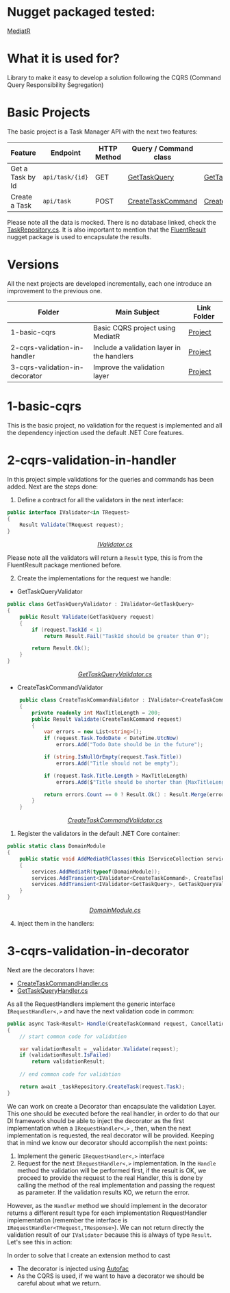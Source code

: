 # Nugget packaged tested:

[MediatR](https://github.com/jbogard/MediatR/wiki)

# What it is used for?

Library to make it easy to develop a solution following the CQRS (Command Query Responsibility Segregation)

# Basic Projects

The basic project is a Task Manager API with the next two features:

| Feature          | Endpoint        | HTTP Method | Query / Command class                                                                                                | Handler                                                                                                                            |
| ---------------- | --------------- | ----------- | -------------------------------------------------------------------------------------------------------------------- | ---------------------------------------------------------------------------------------------------------------------------------- |
| Get a Task by Id | `api/task/{id}` | GET         | [GetTaskQuery](./1-basic-cqrs/TaskManager/TaskManager.Domain/Operations/GetTaskQuery/GetTaskQuery.cs)                | [GetTaskQueryHandler](./1-basic-cqrs/TaskManager/TaskManager.Domain/Operations/GetTaskQuery/GetTaskQueryHandler.cs)                |
| Create a Task    | `api/task`      | POST        | [CreateTaskCommand](./1-basic-cqrs/TaskManager/TaskManager.Domain/Operations/CreateTaskCommand/CreateTaskCommand.cs) | [CreateTaskCommandHandler](./1-basic-cqrs/TaskManager/TaskManager.Domain/Operations/CreateTaskCommand/CreateTaskCommandHandler.cs) |

Please note all the data is mocked. There is no database linked, check the [TaskRepository.cs](./1-basic-cqrs/TaskManager/TaskManager.Repository/TaskRepository.cs). It is also important to mention that the [FluentResult](https://github.com/altmann/FluentResults) nugget package is used to encapsulate the results.

# Versions

All the next projects are developed incrementally, each one introduce an improvement to the previous one. 

| Folder                         | Main Subject                               | Link Folder                                             |
| ------------------------------ | ------------------------------------------ | ------------------------------------------------------- |
| 1-basic-cqrs                   | Basic CQRS project using MediatR           | [Project](./1-basic-cqrs/TaskManager/TaskManager)       |
| 2-cqrs-validation-in-handler   | Include a validation layer in the handlers | [Project](./2-cqrs-validation-in-handler/TaskManager)   |
| 3-cqrs-validation-in-decorator | Improve the validation layer               | [Project](./3-cqrs-validation-in-decorator/TaskManager) |

# 1-basic-cqrs

This is the basic project, no validation for the request is implemented and all the dependency injection used the default .NET Core features.

# 2-cqrs-validation-in-handler     

In this project simple validations for the queries and commands has been added. Next are the steps done:

1. Define a contract for all the validators in the next interface:

<!-- START CODE --Interface IValidator --PATH ./2-cqrs-validation-in-handler/TaskManager/TaskManager.Domain/Operations/IValidator.cs -->
```csharp
public interface IValidator<in TRequest>
{
    Result Validate(TRequest request);
}
```
<!-- END CODE -->

<p align="center">
    <a href="./2-cqrs-validation-in-handler/TaskManager/TaskManager.Domain/Operations/IValidator.cs"><i>IValidator.cs</i></a>
</p>

Please note all the validators will return a `Result` type, this is from the FluentResult package mentioned before.

2. Create the implementations for the request we handle: 

* GetTaskQueryValidator

```csharp
public class GetTaskQueryValidator : IValidator<GetTaskQuery>
{
    public Result Validate(GetTaskQuery request)
    {
        if (request.TaskId < 1)
            return Result.Fail("TaskId should be greater than 0");

        return Result.Ok();
    }
}
```

<p align="center">
    <a href="./2-cqrs-validation-in-handler/TaskManager/TaskManager.Domain/Operations/GetTaskQuery/GetTaskQueryValidator.cs"><i>GetTaskQueryValidator.cs</i></a>
</p>

* CreateTaskCommandValidator

```csharp
    public class CreateTaskCommandValidator : IValidator<CreateTaskCommand>
    {
        private readonly int MaxTitleLength = 200;
        public Result Validate(CreateTaskCommand request)
        {
            var errors = new List<string>();
            if (request.Task.TodoDate < DateTime.UtcNow)
                errors.Add("Todo Date should be in the future");

            if (string.IsNullOrEmpty(request.Task.Title))
                errors.Add("Title should not be empty");

            if (request.Task.Title.Length > MaxTitleLength)
                errors.Add($"Title should be shorter than {MaxTitleLength}");

            return errors.Count == 0 ? Result.Ok() : Result.Merge(errors.Select(x => Result.Fail(x)).ToArray());
        }
    }
```

<p align="center">
    <a href="./2-cqrs-validation-in-handler/TaskManager/TaskManager.Domain/Operations/CreateTaskCommand/CreateTaskCommandValidator.cs"><i>CreateTaskCommandValidator.cs</i></a>
</p>

1. Register the validators in the default .NET Core container:

```csharp
public static class DomainModule
{
    public static void AddMediatRClasses(this IServiceCollection services)
    {
        services.AddMediatR(typeof(DomainModule));
        services.AddTransient<IValidator<CreateTaskCommand>, CreateTaskCommandValidator>();
        services.AddTransient<IValidator<GetTaskQuery>, GetTaskQueryValidator>();
    }
}
```
<p align="center">
    <a href="./2-cqrs-validation-in-handler/TaskManager/TaskManager.Domain/DomainModule.cs"><i>DomainModule.cs</i></a>
</p>


4. Inject them in the handlers:


# 3-cqrs-validation-in-decorator   

Next are the decorators I have:
* [CreateTaskCommandHandler.cs](./3-cqrs-validation-in-decorator/TaskManager/TaskManager.Domain/Operations/CreateTaskCommand/CreateTaskCommandHandler.cs)
* [GetTaskQueryHandler.cs](./3-cqrs-validation-in-decorator/TaskManager/TaskManager.Domain/Operations/GetTaskQuery/GetTaskQueryHandler.cs)

As all the RequestHandlers implement the generic interface `IRequestHandler<,>` and have the next validation code in common:

<!-- START CODE --Line 21 --PATH ./2-cqrs-validation-in-handler/TaskManager/TaskManager.Domain/Operations/CreateTaskCommand/CreateTaskCommandHandler.cs -->
```csharp
public async Task<Result> Handle(CreateTaskCommand request, CancellationToken cancellationToken)
{
    // start common code for validation

    var validationResult = _validator.Validate(request);
    if (validationResult.IsFailed)
        return validationResult;
    
    // end common code for validation

    return await _taskRepository.CreateTask(request.Task);
}
```
<!-- END CODE -->
  
We can work on create a Decorator than encapsulate the validation Layer. This one should be executed before the real handler, in order to do that our DI framework should be able to inject the decorator as the first implementation when a `IRequestHandler<,>` , then, when the next implementation is requested, the real decorator will be provided. Keeping that in mind we know our decorator should accomplish the next points:

1. Implement the generic `IRequestHandler<,>` interface
2. Request for the next `IRequestHandler<,>` implementation. In the `Handle` method the validation will be performed first, if the result is OK, we proceed to provide the request to the real Handler, this is done by calling the method of the real implementation and passing the request as parameter. If the validation results KO, we return the error. 

However, as the `Handler` method we should implement in the decorator returns a different result type for each implementation RequestHandler implementation (remember the interface is `IRequestHandler<TRequest,TResponse>`). We can not return directly the validation result of our `IValidator` because this is always of type `Result`. Let's see this in action:

<!-- TODO: Post the code of GetTaskQuery -->
<!-- TODO: Post the code of CreateTaskCommand -->

<!-- Then explains the result types, explain the only problems is for the queries which return a type value attached to the Result. Then explain how you can solve that with reflection  -->

In order to solve that I create an extension method to cast 

* The decorator is injected using [Autofac](https://autofaccn.readthedocs.io/en/latest/integration/aspnetcore.html)
* As the CQRS is used, if we want to have a decorator we should be careful about what we return.

<!-- # 4-cqrs-mapping-dto-in-controller  -->

<!-- # 5-cqrs-mapping-in-decorator       -->